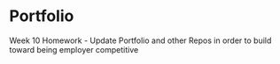 # Portfolio
Week 10 Homework - Update Portfolio and other Repos in order to build toward being employer competitive
